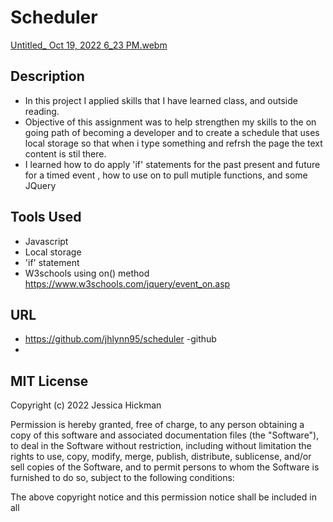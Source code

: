 # Scheduler
[Untitled_ Oct 19, 2022 6_23 PM.webm](https://user-images.githubusercontent.com/109389786/196834099-3646c8a2-031e-457d-b489-a6476a697a80.webm)


## Description

* In this project I applied skills that I have learned class, and outside reading.
* Objective of this assignment was to help strengthen my skills to the on going path of becoming a developer and to create a schedule that uses local storage so that when i type something and refrsh the page the text content is stil there.
* I learned how to do apply 'if' statements for the past present and future for a timed event , how to use on to pull mutiple functions, and some JQuery

## Tools Used
* Javascript
* Local storage
* 'if' statement
* W3schools using on() method https://www.w3schools.com/jquery/event_on.asp

## URL 
* https://github.com/jhlynn95/scheduler -github
*

## MIT License

Copyright (c) 2022 Jessica Hickman

Permission is hereby granted, free of charge, to any person obtaining a copy
of this software and associated documentation files (the "Software"), to deal
in the Software without restriction, including without limitation the rights
to use, copy, modify, merge, publish, distribute, sublicense, and/or sell
copies of the Software, and to permit persons to whom the Software is
furnished to do so, subject to the following conditions:

The above copyright notice and this permission notice shall be included in all
